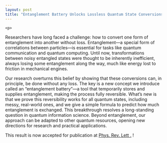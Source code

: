 ```yaml
---
layout: post
title: "Entanglement Battery Unlocks Lossless Quantum State Conversions~"
---
```


    <p>
Researchers have long faced a challenge: how to convert one form of entanglement into another without loss. Entanglement—a special form of correlations between particles—is essential for tasks like quantum communication and quantum computing. Until now, transformations between noisy entangled states were thought to be inherently inefficient, always losing some entanglement along the way, much like energy lost to friction in mechanical engines. </p>
    <p>
Our research overturns this belief by showing that these conversions can, in principle, be done without any loss. The key is a new concept we introduce called an “entanglement battery”—a tool that temporarily stores and supplies entanglement, making the process fully reversible. What’s new is that we prove this reversibility works for all quantum states, including messy, real-world ones, and we give a simple formula to predict how much entanglement is exchanged. This breakthrough resolves a long-standing question in quantum information science. Beyond entanglement, our approach can be adapted to other quantum resources, opening new directions for research and practical applications.
    </p>

<p>
  This result is now accepted for publication at <a href="[https://journals.aps.org/prresearch/abstract/10.1103/PhysRevResearch.7.L022031](https://journals.aps.org/prl/accepted/2b076Ya5N9e1ef9ed0c98379579ddae47831e9f46)">Phys. Rev. Lett .</a> ! 
    </p>
